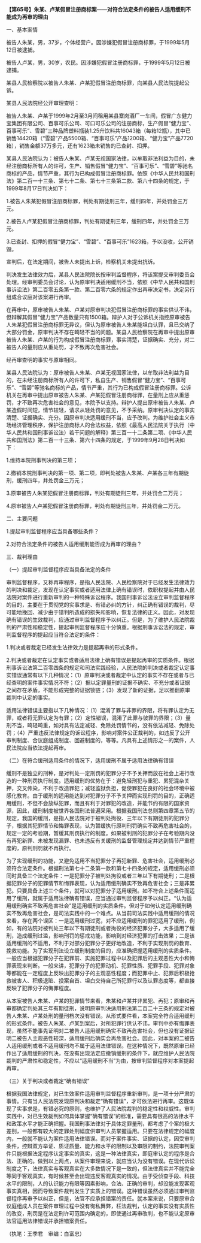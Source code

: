 **【第65号】朱某、卢某假冒注册商标案——对符合法定条件的被告人适用缓刑不能成为再审的理由**

一、基本案情

被告人朱某，男，37岁，个体经营户。因涉嫌犯假冒注册商标罪，于1999年5月12日被逮捕。

被告人卢某，男，30岁，农民。因涉嫌犯假冒注册商标罪，于1999年5月12日被逮捕。

某县人民检察院以被告人朱某、卢某犯假冒注册商标罪，向某县人民法院提起公诉。

某县人民法院经公开审理查明：

被告人朱某、卢某于1999年2月至3月间租用某县寨岗酒厂一车间，假冒广东健力宝集团有限公司、百事可乐公司、可口可乐公司的注册商标，生产假冒“健力宝”、百事可乐”、雪碧”三种品牌塑料瓶装1.25升饮料共16043箱（每箱12瓶），其中已销售14420箱（“雪碧”产品5500箱、“百事可乐”产品1200箱、“健力宝”产品7720箱），销售金额37万多元，还有1623箱未销售的已查封、扣押。

某县人民法院认为：被告人朱某、卢某无视国家法律，以牟取非法利益为目的，未经注册商标所有人的许可，生产、销售假冒“健力宝”、“百事可乐”、“雪碧”等驰名商标的产品，情节严重，其行为已构成假冒注册商标罪。依照《中华人民共和国刑法》第二百一十三条、第七十二条、第七十三条第二款、第六十四条的规定，于1999年8月17日判决如下：

1.被告人朱某犯假冒注册商标罪，判处有期徒刑三年，缓刑四年，并处罚金三万元。

2.被告人卢某犯假冒注册商标罪，判处有期徒刑三年，缓刑四年，并处罚金三万元。

3.已查封、扣押的假冒“健力宝”、“雪碧”、“百事可乐”1623箱，予以没收，公开销毁。

宣判后，在法定期间，被告人未提出上诉，检察机关未提出抗诉。

判决发生法律效力后，某县人民法院院长按审判监督程序，将该案提交审判委员会处理。经审判委员会讨论，认为原审判决适用缓刑不当，依照《中华人民共和国刑事诉讼法》第二百零五条第一款、第二百零六条的规定作出再审决定书，决定另行组成合议庭对该案进行再审。

在再审中，原审被告人朱某、卢某对原审判决犯假冒注册商标罪的事实供认不讳，但辩解其假冒“健力宝”产品数量只有1500箱。辩护人对于公诉机关指控原审被告人朱某犯假冒注册商标罪无异议，但认为原审被告人朱某能坦白认罪，且已交纳了大部分罚金，原审判决不存在畸轻不当的问题。某县人民检察院在再审中提出原审被告人朱某、卢某的行为构成假冒注册商标罪，事实清楚，证据确实、充分，对二被告人的量刑应从重处罚，才不致再次危害社会。

经再审查明的事实与原审相同。

某县人民法院认为：原审被告人朱某、卢某无视国家法律，以牟取非法利益为目的，在未经注册商标所有人的许可下，私自生产、销售假冒“健力宝”、“百事可乐”、“雪碧”等驰名商标的产品，情节严重，其行为已构成假冒注册商标罪。公诉机关在再审中提出原审被告人朱某、卢某犯假冒注册商标罪，在量刑上应从重惩罚，才不致再次危害社会的意见，本院予以支持。辩护人提出原审被告人朱某、卢某造假时间短，情节较轻，请求从轻处罚的意见，不予采纳。原审判决认定的事实清楚、证据确实、充分。因原审判决适用缓刑不当，应予改判。为维护社会主义市场经济管理秩序，保护注册商标人的合法权益，依照《最高人民法院关于执行（中华人民共和国刑事诉讼法）若干问题的解释》第三百一十二条第二项、《中华人民共和国刑法》第二百一十三条、第六十四条的规定，于1999年9月28日判决如下：

1.维持本院刑事判决的第三项；

2.撤销本院刑事判决的第一项、第二项，即判处被告人朱某、卢某各三年有期徒刑，缓刑四年，并处罚金三万元；

3.原审被告人朱某犯假冒注册商标罪，判处有期徒刑三年，并处罚金二万元；

4.原审被告人卢某犯假冒注册商标罪，判处有期徒刑三年，并处罚金二万元。

二、主要问题

1.提起审判监督程序应当具备哪些条件？

2.对符合法定条件的被告人适用缓刑能否成为再审的理由？

三、裁判理由

（一）提起审判监督程序应当具备法定的条件

审判监督程序，又称再审程序，是指人民法院、人民检察院对于已经发生法律效力的判决和裁定，发现在认定事实或者适用法律上确有错误时，依职权提起并由人民法院对案件进行重新审判的一种特殊诉讼程序。我国刑事诉讼法设立审判监督程序的目的，主要在于贯彻党的实事求是、有错必纠的方针，纠正确有错误的裁判，尽可能地挽回、减少由于错判所造成的损失和影响，恢复法律的正义。因此，对发现确有错误的生效裁判，应通过审判监督程序予以纠正。但是，为了维护人民法院裁判的严肃性和稳定性，提起审判监督程序应十分慎重。根据刑事诉讼法的规定，审判监督程序的提起应当符合法定的条件：

1.判决或者裁定已经发生法律效力是提起再审的形式条件。

2.判决或者裁定在认定事实或者适用法律上确有错误是提起再审的实质条件。根据刑事诉讼法第二百零四条的规定和司法实践经验，人民法院的判决或者裁定认定事实错误通常有以下几种情况：（1）原审判决或者裁定中认定的事实不存在或者与已经查明的案件事实情况不符；（2）据以定罪量刑的证据不确实、不充分或者证据之间存在矛盾，不能形成完整的证据锁链；（3）发现了新的证据，足以推翻原审裁判中认定的事实。

适用法律错误主要指以下几种情况：（1）混淆了罪与非罪的界限，将有罪认定为无罪，或者将无罪认定为有罪；（2）定性错误，混淆了此罪与彼罪的界限；（3）量刑不当，畸轻畸重，如对具有法定减轻、免除处罚情节的，没有依法减轻、免除处罚；（4）严重违反法律规定的诉讼程序，影响对案件公正裁判的，如违反了公开审判制度、合议庭组成制度、回避制度的，等等。凡具有上述情形之一的案件，人民法院应当依法提起再审。

（二）在符合缓刑适用条件的情况下，适用缓刑不属于适用法律确有错误

缓刑不是独立的刑种，是对判处一定刑罚的犯罪分子不予关押而放在社会上进行改造的一种刑罚执行制度。适用缓刑的优势在于：避免轻刑犯与重犯、累犯混杂关押，交叉传染，不利于改造罪犯；减轻监狱负担，促使罪犯在良好的社会环境中被感化教育。由于缓刑的适用能达到对犯罪分子不予关押而实现刑罚的目的，正确适用缓刑，不但不会放纵犯罪，而且有利于对罪犯的改造，并能节约有限的国家资源，因此，缓刑制度被世界各国刑法普遍采用。根据我国刑法总则第四章第五节的规定，我国的缓刑，是指人民法院对于被判处拘役、三年以下有期徒刑的犯罪分子，根据其犯罪情节和悔罪表现，认为暂缓执行原判刑罚确实不致再危害社会的，规定一定的考验期，暂缓其刑罚执行的制度。如果被判刑的犯罪分子在考验期内没有再犯新罪、未被发现漏罪、也未违反有关缓刑的监督管理规定并达到情节严重程度的，原判刑罚就不再执行。

为了实现缓刑的功能，又避免适用不当犯罪分子再犯新罪、危害社会，适用缓刑必须符合法定条件。根据刑法第七十二条第一款和第七十四条的规定，适用缓刑必须同时具备三个法定条件：一是犯罪分子被判处拘役或者三年以下有期徒刑；二是根据犯罪分子的犯罪情节和悔罪表现，认为适用缓刑确实不致再危害社会；三是非累犯。只要具备上述三个条件，就可以对犯罪分子适用缓刑。如不符合上述条件而适用了缓刑，就属于适用法律确有错误，应当通过审判监督程序予以纠正。“认为适用缓刑确实不致再危害社会”是适用缓刑的实质条件。但对于如何认定适用缓刑确实不致再危害社会，是司法实践中的一个难点。从当前司法实践中适用缓刑的情况来看，存在两个误区：一是适用缓刑过宽，对不应适用缓刑的罪犯适用了缓刑，例如，有的法院对被判处三年以下有期徒刑或者拘役的经济犯罪分子，大多适用了缓刑，造成缓刑过滥，影响刑罚的惩戒功能，影响到对经济犯罪的打击效果；二是该适用缓刑的不适用，不利于对部分犯罪分子更好地改造，不利于实现刑罚的教育、挽救功能。为了实现刑法设立缓刑制度的目的，应准确把握适用缓刑的实质条件。一般应当根据犯罪分子在犯罪前、实施犯罪过程中以及犯罪后的主观恶性大小和悔罪表现来判断。一般来讲，犯罪分子的犯罪动机、犯罪性质、犯罪手段、犯罪对象等都能在一定程度上反映出犯罪分子的主观恶性程度；而犯罪中止、犯罪后积极抢救被害人、积极退赃、投案自首、坦白交待自己所犯罪行以及认罪态度等，都直接反映了犯罪分子的悔罪程度。

从本案被告人朱某、卢某的犯罪情节来看，朱某和卢某并非累犯、再犯；原审和再审都确定判处其三年有期徒刑，说明原审判决适用刑法第二百二十三条的规定对被告人朱某、卢某处刑的量刑档次没有错误。从形式要件看，本案完全符合适用缓刑的形式条件。被告人朱某、卢某到案后，对所犯罪行供认不讳，审判中亦有悔罪表现，虽然不能事先证明对二被告人适用缓刑确实不致再危害社会，但也没有证据证明二被告人主观恶性较深，适用缓刑后确实会再危害社会。因此，对本案的二被告人适用缓刑或者不适用缓刑均不属于适用法律错误。在这种情况下，既然原审已经作出了适用缓刑的判决，在没有出现法定应撤销缓刑的条件下，就应维护人民法院裁判的严肃性和稳定性，不应以“适用缓刑不当”为由，按审判监督程序对本案提起再审。

（三）关于判决或者裁定“确有错误”

根据我国法律规定，对已生效案件适用审判监督程序重新审判，是一项十分严肃的事情。只有当人民法院发现原判决和裁定“确有错误”，才可依法进行再审。这既体现了实事求是，有错必究的原则，也维护了人民法院裁判的稳定性和权威性。审判实践中，对已生效裁判如何具体掌握“确有错误”的标准，需要具有很高的法律水平和政策水平才能正确把握。我国刑事法律对于具体定罪量刑，都考虑了个案的极大差别，一般都有较大的定罪处刑幅度供审判人员掌握适用。只要在法律规定的幅度内，一般就不能认为案件适用法律错误。而对于案件事实、证据的认定，因受审判条件，控辩双方举证、质证质量、能力和水平的限制以及审限的制约，法院审判案件只能根据法定程序认定事实的真实，这是一种法律真实，即庭审认定的程序是合法、正确的。做到以上两点，从案件审理来说，就应当认为没有错误。在现代诉讼制度之下，法律真实与客观真实在大多数情况下是一致的，但法律真实并不能完全等同于客观真实，有时候甚至会出现违反客观真实的情况。由于受侦查手段、科技水平的限制，人的认识能力有限等因素影响，合法、正确的审判，却没能发现客观事实真相，因而导致案件裁判发生了实质上的错误。这种错误虽然必须通过审判监督程序再审予以纠正，但是，法官不应承担错案的责任。就本案来说，只要原审合议庭组成人员在案件审理过程中没有徇私舞弊，枉法裁判，认定的事实没有实质性的改变，刑罚是在法定刑许可范围内确定的，即使通过再审改判，也不能认定原审法官适用法律错误并承担错案责任。

（执笔：王季君　审编：白富忠）